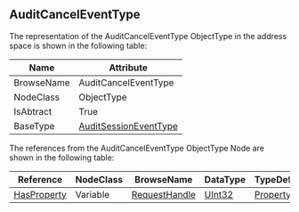 <!-- objecttype -->
## AuditCancelEventType
  
The representation of the AuditCancelEventType ObjectType in the address space is shown in the following table:  

|Name|Attribute|
|---|---|
|BrowseName|AuditCancelEventType|
|NodeClass|ObjectType|
|IsAbtract|True|
|BaseType|[AuditSessionEventType](../../../Part5/ObjectTypes/AuditSessionEventType/readme.md)|

The references from the AuditCancelEventType ObjectType Node are shown in the following table:  

|Reference|NodeClass|BrowseName|DataType|TypeDefinition|ModellingRule|
|---|---|---|---|---|---|
|[HasProperty](../../../Part3/ReferenceTypes/HasProperty/readme.md)|Variable|[RequestHandle](#RequestHandle)|[UInt32](../../../Part3/DataTypes/UInt32/readme.md)|[PropertyType](../../Part5/VariableTypes/PropertyType/readme.md)|[Mandatory](../../Objects/Mandatory/readme.md)|


